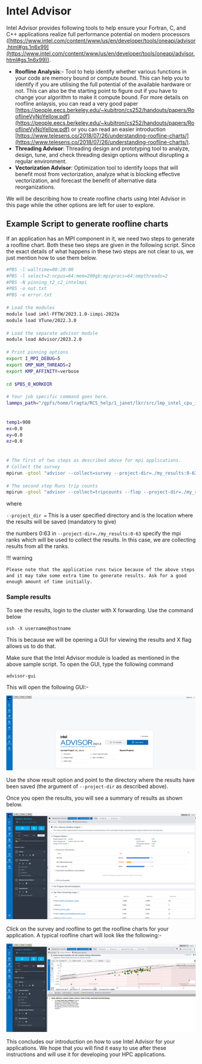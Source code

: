 # Intel Advisor

Intel Advisor provides following tools to help ensure your Fortran, C, and C++ applications realize full performance potential on modern processors ([https://www.intel.com/content/www/us/en/developer/tools/oneapi/advisor.html#gs.1n6x99](https://www.intel.com/content/www/us/en/developer/tools/oneapi/advisor.html#gs.1n6x99)).

* **Roofline Analysis**:- Tool to help identify whether various functions in your code are memory bound or compute bound. This can help you to identify if you are utilising the full potential of the available hardware or not. This can also be the starting point  to figure out if you have to change your algorithm to make it compute bound. For more details on roofline anlaysis, you can read a very good paper [https://people.eecs.berkeley.edu/~kubitron/cs252/handouts/papers/RooflineVyNoYellow.pdf](https://people.eecs.berkeley.edu/~kubitron/cs252/handouts/papers/RooflineVyNoYellow.pdf) or you can read an easier introduction [https://www.telesens.co/2018/07/26/understanding-roofline-charts/](https://www.telesens.co/2018/07/26/understanding-roofline-charts/).
* **Threading Advisor**: Threading design and prototyping tool to analyze, design, tune, and check threading design options without disrupting a regular environment.
* **Vectorization Advisor**: Optimization tool to identify loops that will benefit most from vectorization, analyze what is blocking effective vectorization, and forecast the benefit of alternative data reorganizations.

We will be describing how to create roofline charts using Intel Advisor in this page while the other options are left for user to explore.

## Example Script to generate roofline charts

If an application has an MPI component in it, we need two steps to generate a roofline chart. Both these two steps are given in the following script. Since the exact details of what happens in these two steps are not clear to us, we just mention how to use them below.

```bash
#PBS -l walltime=00:20:00
#PBS -l select=2:ncpus=64:mem=200gb:mpiprocs=64:ompthreads=2
#PBS -N pinning_t2_c2_intelmpi
#PBS -o out.txt
#PBS -e error.txt
 
# Load the modules
module load imkl-FFTW/2023.1.0-iimpi-2023a
module load VTune/2022.3.0
 
# Load the separate advisor module
module load Advisor/2023.2.0
 
# Print pinning options
export I_MPI_DEBUG=5
export OMP_NUM_THREADS=2
export KMP_AFFINITY=verbose
 
cd $PBS_O_WORKDIR
 
# Your job specific command goes here.
lammps_path="/gpfs/home/lragta/RCS_help/1_janet/lkr/src/lmp_intel_cpu_intelmpi"
 
 
temp1=900
ex=0.0
ey=0.0
ez=0.0
 
 
# The first of two steps as described above for mpi applications.
# Collect the survey
mpirun -gtool "advisor --collect=survey --project-dir=./my_results:0-63" -v6 -np 64 ${lammps_path} -l log.lammps -nocite -var temp1 ${temp1} -var ex ${ex} -var ey ${ey} -var ez ${ez} -in alkyl-amor-nvt.in
 
# The second step Runs trip counts
mpirun -gtool "advisor --collect=tripcounts --flop --project-dir=./my_results:0-63" -v6 -np 64 ${lammps_path} -l log.lammps -nocite -var temp1 ${temp1} -var ex ${ex} -var ey ${ey} -var ez ${ez} -in alkyl-amor-nvt.in
```

where

`--project_dir =` This is a user specified directory and is the location where the results will be saved (mandatory to give)

the numbers 0:63 in `--project-dir=./my_results:0-63` specify the mpi ranks which will be used to collect the results. In this case, we are collecting results from all the ranks.

!!! warning

    Please note that the application runs twice because of the above steps and it may take some extra time to generate results. Ask for a good enough amount of time initially.

### Sample results
To see the results, login to the cluster with X forwarding. Use the command below

```console
ssh -X username@hostname
```

This is because we will be opening a GUI for viewing the results and X flag allows us to do that.

Make sure that the Intel Advisor module is loaded as mentioned in the above sample script. To open the GUI, type the following command

```
advisor-gui
```

This will open the following GUI:-

![Intel Advisor Start Screen](./img/advisor_start_screen.png)

Use the show result option and point to the directory where the results have been saved (the argument of `--project-dir` as described above).

Once you open the results, you will see a summary of results as shown below.

![Intel Advisor Summary](./img/advisor_summary.png)

Click on the survey and roofline to get the roofline charts for your application. A typical roofline chart will look like the following:-

![Intel Advisor Roofline](./img/advisor_roofline.png)

This concludes our introduction on how to use Intel Advisor for your applications. We hope that you will find it easy to use after these instructions and will use it for developing your HPC applications.

